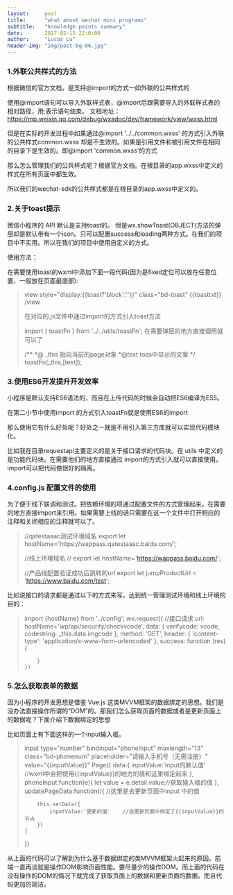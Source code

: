 ```yaml
---
layout:     post
title:      "what about wechat mini programs"
subtitle:   "knowledge points summary"
date:       2017-02-15 22:0:00
author:     "Lucas Lu"
header-img: "img/post-bg-06.jpg"
---
```



<h3>1.外联公共样式的方法</h3>

<p>根据微信的官方文档，是支持@import的方式一如外联的公共样式的

使用@import语句可以导入外联样式表，@import后跟需要导入的外联样式表的相对路径，用;表示语句结束。
文档地址：https://mp.weixin.qq.com/debug/wxadoc/dev/framework/view/wxss.html

但是在实际的开发过程中如果通过@import '../../common.wxss' 的方式引入外联的公共样式common.wxss 却是不生效的。如果是引用文件和被引用文件在相同的目录下是生效的。即@import 'common.wxss'的方式

那么怎么管理我们的公共样式呢？根据官方文档。在根目录的app.wxss中定义的样式在所有页面中都生效。

所以我们的wechat-sdk的公共样式都是在根目录的app.wxss中定义的。</p>

<h3>2.关于toast提示</h3>

<p>微信小程序的 API 默认是支持toast的。 但是wx.showToast(OBJECT)方法的弹层却是默认带有一个icon。只可以配置success和loading两种方式。在我们的项目中不实用。所以在我们的项目中使用自定义的方式。

使用方法：

在需要使用toast的wxml中添加下面一段代码(因为是fixed定位可以放在任意位置，一般放在页面最底部):</p>

<blockquote>
view style="display:{{toast?'block':''}}" class="bd-toast"  {{toasttxt}} /view

在对应的.js文件中通过import的方式引入toast方法

import { toastFn } from '../../utils/toastFn';
在需要弹层的地方直接调用就可以了

/**
 *@ _this  指向当前的page对象
 *@text toas中显示的文案
 */
toastFn(_this,[text]);
</blockquote>

<h3>3.使用ES6开发提升开发效率</h3>

<p>

小程序是默认支持ES6语法的，而且在上传代码的时候会自动把ES6编译为ES5。 

在第二小节中使用import 的方式引入toastFn就是使用ES6的import

那么使用它有什么好处呢？好处之一就是不用引入第三方库就可以实现代码模块化。

比如我在目录requestapi主要定义的是关于接口请求的代码块。在 utils 中定义的是功能代码块。在需要他们的地方直接通过 import的方式引入就可以直接使用。import可以把代码做很好的隔离。

</p>

<h3>4.config.js 配置文件的使用</h3>

<p>为了便于线下联调和测试。把依赖环境的项通过配置文件的方式管理起来。在需要的地方直接import来引用。如果需要上线的话只需要在这一个文件中打开相应的注释和关闭相应的注释就可以了。
<blockquote>
//qatestaaac测试环境域名
export let hostName='https://wappass.qatestaaac.baidu.com/';

//线上环境域名
// export let hostName='https://wappass.baidu.com/';

//产品线配置验证成功后跳转的url
export let jumpProductUrl = 'https://www.baidu.com/test';
</blockquote>

比如说接口的请求都是通过以下的方式来写，达到统一管理测试环境和线上环境的目的：</p>
<blockquote>
import {hostName}  from '../config';
wx.request({
    //接口请求
        url: hostName+'wp/api/security/checkvcode',
        data: {
            verifycode: vcode,
            codestring: _this.data.imgcode
        },
        method: 'GET',
        header: {
            'content-type': 'application/x-www-form-urlencoded'
        },
        success: function (res) {

        }
    })
</blockquote>
<h3>5.怎么获取表单的数据</h3>

因为小程序的开发思想是借鉴 Vue.js 这类MVVM框架的数据绑定的思想。我们是没办法直接操作所谓的“DOM”的。那我们怎么获取页面的数据或者是更新页面上的数据呢？下面介绍下数据绑定的思想

比如页面上有下面这样的一个input输入框。


<blockquote>
input type="number" bindinput="phoneInput" maxlength="13" class="bd-phonenum" placeholder="请输入手机号（无需注册）" value="{{inputValue}}" 
Page({
    data:{
        inputValue:'input的默认值'   //wxml中会把使用{{inputValue}}的地方的值和这里绑定起来
    },
    phoneInput:function(e){
        let value = e.detail.value;//获取输入框的值
    },
    updatePageData:function(){
        //这里是去更新页面中input 中的值

        this.setData({
            inputValue:'更新的值'    //会更新页面中绑定了{{inputValue}}的节点
        })
    }
})
</blockquote>
<p>
从上面的代码可以了解到为什么基于数据绑定的类MVVM框架火起来的原因。前端一直再谈就是操作DOM影响页面性能。要尽量少的操作DOM。而上面的代码在没有操作的DOM的情况下就完成了获取页面上的数据和更新页面的数据。而且代码更加的简洁。
</p>